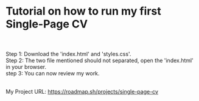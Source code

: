 # Tutorial on how to run my first Single-Page CV<br><br>
Step 1: Download the 'index.html' and 'styles.css'.<br>
Step 2: The two file mentioned should not separated, open the 'index.html' in your browser.<br>
step 3: You can now review my work.<br><br>

My Project URL: https://roadmap.sh/projects/single-page-cv
